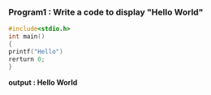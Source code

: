 ### Program1 : Write a code to display "Hello World"

```C
#include<stdio.h>
int main()
{
printf("Hello")
rerturn 0;
}
```
**output : Hello World**
